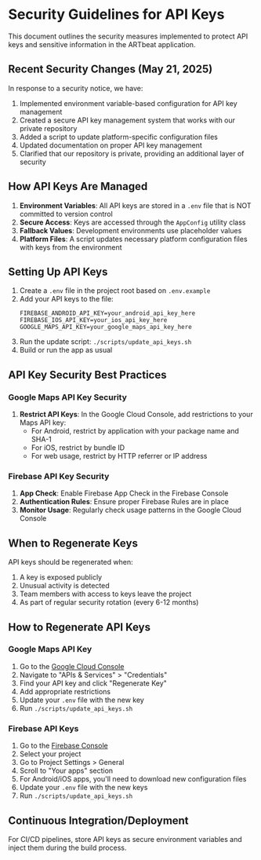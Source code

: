 # Security Guidelines for API Keys

This document outlines the security measures implemented to protect API keys and sensitive information in the ARTbeat application.

## Recent Security Changes (May 21, 2025)

In response to a security notice, we have:

1. Implemented environment variable-based configuration for API key management
2. Created a secure API key management system that works with our private repository
3. Added a script to update platform-specific configuration files
4. Updated documentation on proper API key management
5. Clarified that our repository is private, providing an additional layer of security

## How API Keys Are Managed

1. **Environment Variables**: All API keys are stored in a `.env` file that is NOT committed to version control
2. **Secure Access**: Keys are accessed through the `AppConfig` utility class
3. **Fallback Values**: Development environments use placeholder values
4. **Platform Files**: A script updates necessary platform configuration files with keys from the environment

## Setting Up API Keys

1. Create a `.env` file in the project root based on `.env.example`
2. Add your API keys to the file:
   ```
   FIREBASE_ANDROID_API_KEY=your_android_api_key_here
   FIREBASE_IOS_API_KEY=your_ios_api_key_here
   GOOGLE_MAPS_API_KEY=your_google_maps_api_key_here
   ```
3. Run the update script: `./scripts/update_api_keys.sh`
4. Build or run the app as usual

## API Key Security Best Practices

### Google Maps API Key Security
1. **Restrict API Keys**: In the Google Cloud Console, add restrictions to your Maps API key:
   - For Android, restrict by application with your package name and SHA-1
   - For iOS, restrict by bundle ID
   - For web usage, restrict by HTTP referrer or IP address

### Firebase API Key Security
1. **App Check**: Enable Firebase App Check in the Firebase Console
2. **Authentication Rules**: Ensure proper Firebase Rules are in place
3. **Monitor Usage**: Regularly check usage patterns in the Google Cloud Console

## When to Regenerate Keys

API keys should be regenerated when:
1. A key is exposed publicly
2. Unusual activity is detected
3. Team members with access to keys leave the project
4. As part of regular security rotation (every 6-12 months)

## How to Regenerate API Keys

### Google Maps API Key
1. Go to the [Google Cloud Console](https://console.cloud.google.com/)
2. Navigate to "APIs & Services" > "Credentials"
3. Find your API key and click "Regenerate Key"
4. Add appropriate restrictions
5. Update your `.env` file with the new key
6. Run `./scripts/update_api_keys.sh`

### Firebase API Keys
1. Go to the [Firebase Console](https://console.firebase.google.com/)
2. Select your project
3. Go to Project Settings > General
4. Scroll to "Your apps" section
5. For Android/iOS apps, you'll need to download new configuration files
6. Update your `.env` file with the new keys
7. Run `./scripts/update_api_keys.sh`

## Continuous Integration/Deployment

For CI/CD pipelines, store API keys as secure environment variables and inject them during the build process.
